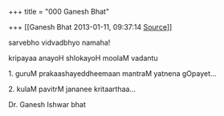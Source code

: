 +++
title = "000 Ganesh Bhat"

+++
[[Ganesh Bhat	2013-01-11, 09:37:14 [Source](https://groups.google.com/g/bvparishat/c/T0mR_0Da1OU)]]



sarvebho vidvadbhyo namaha!

  

kripayaa anayoH shlokayoH moolaM vadantu

  

1\. guruM prakaashayeddheemaan mantraM yatnena gOpayet...

2\. kulaM pavitrM jananee kritaarthaa...

  

Dr. Ganesh Ishwar bhat

